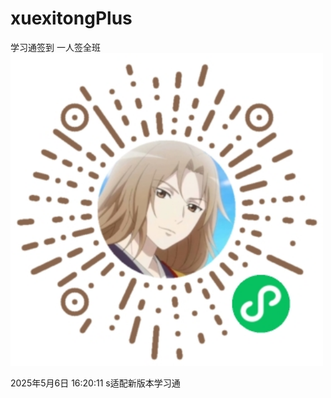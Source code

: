 # xuexitongPlus
学习通签到 一人签全班
<img src="https://github.com/Lee-07/xuexitongPlus/blob/main/%E4%B8%80%E8%B5%B7%E5%8E%BB%E4%B8%8A%E8%AF%BE.jpg?raw=true" alt="一起去上课" width="500px" height="500px">

2025年5月6日 16:20:11 s适配新版本学习通
